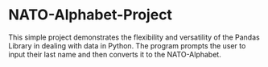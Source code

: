 # NATO-Alphabet-Project
This simple project demonstrates the flexibility and versatility of the Pandas Library in dealing with data in Python. 
The program prompts the user to input their last name and then converts it to the NATO-Alphabet. 
